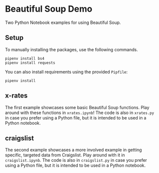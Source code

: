 # Beautiful Soup Demo

Two Python Notebook examples for using Beautiful Soup.

## Setup

To manually installing the packages, use the following commands.

```shell
pipenv install bs4
pipenv install requests
```

You can also install requirements using the provided `Pipfile`:

```shell
pipenv install
```

## x-rates

The first example showcases some basic Beautiful Soup functions. Play around with these functions in `xrates.ipynb`! The
code is also in `xrates.py` in case you prefer using a Python file, but it is intended to be used in a Python notebook.

## craigslist

The second example showcases a more involved example in getting specific, targeted data from Craigslist. Play around
with it in `craigslist.ipynb`. The code is also in `craigslist.py` in case you prefer using a Python file, but it is
intended to be used in a Python notebook.
